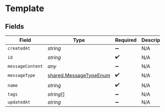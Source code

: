 # Template


## Fields

| Field                                                            | Type                                                             | Required                                                         | Description                                                      |
| ---------------------------------------------------------------- | ---------------------------------------------------------------- | ---------------------------------------------------------------- | ---------------------------------------------------------------- |
| `createdAt`                                                      | *string*                                                         | :heavy_minus_sign:                                               | N/A                                                              |
| `id`                                                             | *string*                                                         | :heavy_check_mark:                                               | N/A                                                              |
| `messageContent`                                                 | *any*                                                            | :heavy_minus_sign:                                               | N/A                                                              |
| `messageType`                                                    | [shared.MessageTypeEnum](../../models/shared/messagetypeenum.md) | :heavy_check_mark:                                               | N/A                                                              |
| `name`                                                           | *string*                                                         | :heavy_check_mark:                                               | N/A                                                              |
| `tags`                                                           | *string*[]                                                       | :heavy_minus_sign:                                               | N/A                                                              |
| `updatedAt`                                                      | *string*                                                         | :heavy_minus_sign:                                               | N/A                                                              |